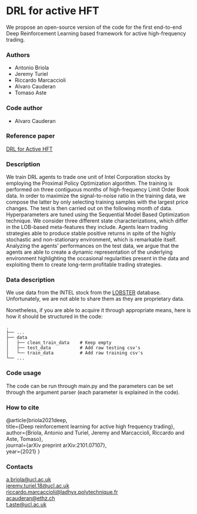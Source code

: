 # DRL for active HFT

We propose an open-source version of the code for the first end-to-end Deep Reinforcement Learning based framework for active high-frequency trading.

### Authors
- Antonio Briola
- Jeremy Turiel
- Riccardo Marcaccioli
- Alvaro Cauderan
- Tomaso Aste

### Code author 
- Alvaro Cauderan


### Reference paper
[DRL for Active HFT](https://arxiv.org/pdf/2101.07107.pdf)

### Description

We train DRL agents to trade one unit of Intel Corporation stocks by employing the Proximal Policy Optimization algorithm. The training is performed on three contiguous months of high-frequency Limit Order Book data. In order to maximize the signal-to-noise ratio in the training data, we compose the latter by only selecting training samples with the largest price changes. The test is then carried out on the following month of data. Hyperparameters are tuned using the Sequential Model Based Optimization technique. We consider three different state characterizations, which differ in the LOB-based meta-features they include. Agents learn trading strategies able to produce stable positive returns in spite of the highly stochastic and non-stationary environment, which is remarkable itself. Analyzing the agents’ performances on the test data, we argue that the agents are able to create a dynamic representation of the underlying environment highlighting the occasional regularities present in the data and exploiting them to create long-term profitable trading strategies.

### Data description

We use data from the INTEL stock from the [LOBSTER](https://lobsterdata.com) database. Unfortunately, we are not able to share them as they are proprietary data.

Nonetheless, if you are able to acquire it through appropriate means, here is how it should be structured in the code:

    .
    ├── ...
    ├── data      
    │   ├── clean_train_data    # Keep empty
    │   ├── test_data           # Add raw testing csv's
    │   └── train_data          # Add raw training csv's
    └── ...

### Code usage

The code can be run through main.py and the parameters can be set through the argument parser (each parameter is explained in the code).

### How to cite

@article{briola2021deep,\
  title={Deep reinforcement learning for active high frequency trading},\
  author={Briola, Antonio and Turiel, Jeremy and Marcaccioli, Riccardo and Aste, Tomaso},\
  journal={arXiv preprint arXiv:2101.07107},\
  year={2021}
}


### Contacts

a.briola@ucl.ac.uk \
jeremy.turiel.18@ucl.ac.uk \
riccardo.marcaccioli@ladhyx.polytechnique.fr \
acauderan@ethz.ch \
t.aste@ucl.ac.uk 
